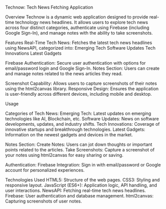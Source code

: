 Technow: Tech News Fetching Application

Overview
Technow is a dynamic web application designed to provide real-time technology news headlines. It allows users to explore tech news across four distinct categories, authenticate using Firebase (including Google Sign-In), and manage notes with the ability to take screenshots.

Features
Real-Time Tech News: Fetches the latest tech news headlines using NewsAPI, categorized into:
Emerging Tech
Software Updates
Tech Innovations
Latest Gadgets

Firebase Authentication: Secure user authentication with options for email/password login and Google Sign-In.
Notes Section: Users can create and manage notes related to the news articles they read.

Screenshot Capability: Allows users to capture screenshots of their notes using the html2canvas library.
Responsive Design: Ensures the application is user-friendly across different devices, including mobile and desktop.


Usage

Categories of Tech News:
Emerging Tech: Latest updates on emerging technologies like AI, Blockchain, etc.
Software Updates: News on software developments, updates, and industry shifts.
Tech Innovations: Coverage of innovative startups and breakthrough technologies.
Latest Gadgets: Information on the newest gadgets and devices in the market.

Notes Section:
Create Notes: Users can jot down thoughts or important points related to the articles.
Take Screenshots: Capture a screenshot of your notes using html2canvas for easy sharing or saving.

Authentication:
Firebase Integration: Sign in with email/password or Google account for personalized experiences.

Technologies Used
HTML5: Structure of the web pages.
CSS3: Styling and responsive layout.
JavaScript (ES6+): Application logic, API handling, and user interactions.
NewsAPI: Fetching real-time tech news headlines.
Firebase: User authentication and database management.
html2canvas: Capturing screenshots of user notes.
